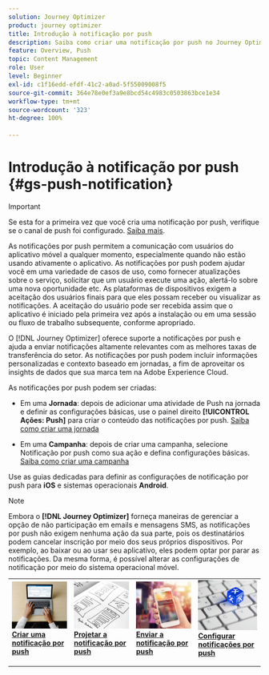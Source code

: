 ```yaml
---
solution: Journey Optimizer
product: journey optimizer
title: Introdução à notificação por push
description: Saiba como criar uma notificação por push no Journey Optimizer
feature: Overview, Push
topic: Content Management
role: User
level: Beginner
exl-id: c1f16edd-efdf-41c2-a0ad-5f55009008f5
source-git-commit: 364e78e0ef3a9e8bcd54c4983c0503863bce1e34
workflow-type: tm+mt
source-wordcount: '323'
ht-degree: 100%

---
```


# Introdução à notificação por push {#gs-push-notification}

>[!IMPORTANT]
>
>Se esta for a primeira vez que você cria uma notificação por push, verifique se o canal de push foi configurado. [Saiba mais](push-gs.md).

As notificações por push permitem a comunicação com usuários do aplicativo móvel a qualquer momento, especialmente quando não estão usando ativamente o aplicativo. As notificações por push podem ajudar você em uma variedade de casos de uso, como fornecer atualizações sobre o serviço, solicitar que um usuário execute uma ação, alertá-lo sobre uma nova oportunidade etc. As plataformas de dispositivos exigem a aceitação dos usuários finais para que eles possam receber ou visualizar as notificações. A aceitação do usuário pode ser recebida assim que o aplicativo é iniciado pela primeira vez após a instalação ou em uma sessão ou fluxo de trabalho subsequente, conforme apropriado.

O [!DNL Journey Optimizer] oferece suporte a notificações por push e ajuda a enviar notificações altamente relevantes com as melhores taxas de transferência do setor. As notificações por push podem incluir informações personalizadas e contexto baseado em jornadas, a fim de aproveitar os insights de dados que sua marca tem na Adobe Experience Cloud.

As notificações por push podem ser criadas:

* Em uma **Jornada**: depois de adicionar uma atividade de Push na jornada e definir as configurações básicas, use o painel direito **[!UICONTROL Ações: Push]** para criar o conteúdo das notificações por push. [Saiba como criar uma jornada](../building-journeys/journey-gs.md)

* Em uma **Campanha**: depois de criar uma campanha, selecione Notificação por push como sua ação e defina configurações básicas. [Saiba como criar uma campanha](../campaigns/create-campaign.md#configure)

Use as guias dedicadas para definir as configurações de notificação por push para **iOS** e sistemas operacionais **Android**.

>[!NOTE]
>
>Embora o **[!DNL Journey Optimizer]** forneça maneiras de gerenciar a opção de não participação em emails e mensagens SMS, as notificações por push não exigem nenhuma ação da sua parte, pois os destinatários podem cancelar inscrição por meio dos seus próprios dispositivos. Por exemplo, ao baixar ou ao usar seu aplicativo, eles podem optar por parar as notificações. Da mesma forma, é possível alterar as configurações de notificação por meio do sistema operacional móvel.

<table style="table-layout:fixed"><tr style="border: 0;">
<td>
<a href="create-push.md">
<img alt="Cliente potencial" src="../assets/do-not-localize/push-create.jpeg">
</a>
<div><a href="create-push.md"><strong>Criar uma notificação por push</strong>
</div>
<p>
</td>
<td>
<a href="design-push.md">
<img alt="Pouco frequentes" src="../assets/do-not-localize/push-design.jpg">
</a>
<div>
<a href="design-push.md"><strong>Projetar a notificação por push</strong></a>
</div>
<p></td>
<td>
<a href="send-push.md">
<img alt="Validação" src="../assets/do-not-localize/push-sending.jpg">
</a>
<div>
<a href="send-push.md"><strong>Enviar a notificação por push</strong></a>
</div>
<p>
</td>
<td>
<a href="push-gs.md">
<img alt="Validação" src="../assets/do-not-localize/push-config.jpg">
</a>
<div>
<a href="push-gs.md"><strong>Configurar notificações por push</strong></a>
</div>
<p>
</td>
</tr></table>

